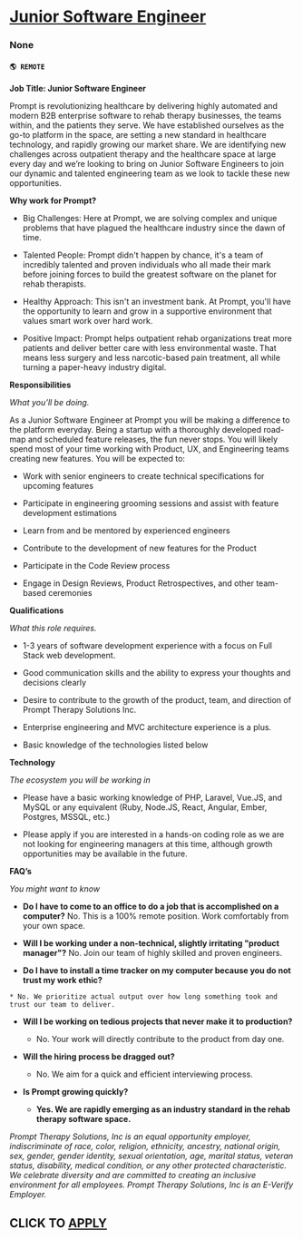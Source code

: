 # [Junior Software Engineer](https://www.remotewlb.com/apply/junior-software-engineer-125248)  
### None  
#### `🌎 REMOTE`  

**Job Title: Junior Software Engineer**

Prompt is revolutionizing healthcare by delivering highly automated and modern B2B enterprise software to rehab therapy businesses, the teams within, and the patients they serve. We have established ourselves as the go-to platform in the space, are setting a new standard in healthcare technology, and rapidly growing our market share. We are identifying new challenges across outpatient therapy and the healthcare space at large every day and we’re looking to bring on Junior Software Engineers to join our dynamic and talented engineering team as we look to tackle these new opportunities.

 **Why work for Prompt?**

  * Big Challenges: Here at Prompt, we are solving complex and unique problems that have plagued the healthcare industry since the dawn of time. 

  * Talented People: Prompt didn't happen by chance, it's a team of incredibly talented and proven individuals who all made their mark before joining forces to build the greatest software on the planet for rehab therapists. 

  * Healthy Approach: This isn't an investment bank. At Prompt, you'll have the opportunity to learn and grow in a supportive environment that values smart work over hard work. 

  * Positive Impact: Prompt helps outpatient rehab organizations treat more patients and deliver better care with less environmental waste. That means less surgery and less narcotic-based pain treatment, all while turning a paper-heavy industry digital. 

**Responsibilities**

 _What you’ll be doing._

As a Junior Software Engineer at Prompt you will be making a difference to the platform everyday. Being a startup with a thoroughly developed road-map and scheduled feature releases, the fun never stops. You will likely spend most of your time working with Product, UX, and Engineering teams creating new features. You will be expected to:

  * Work with senior engineers to create technical specifications for upcoming features

  * Participate in engineering grooming sessions and assist with feature development estimations

  * Learn from and be mentored by experienced engineers

  * Contribute to the development of new features for the Product 

  * Participate in the Code Review process

  * Engage in Design Reviews, Product Retrospectives, and other team-based ceremonies 

**Qualifications**

 _What this role requires._

  * 1-3 years of software development experience with a focus on Full Stack web development.

  * Good communication skills and the ability to express your thoughts and decisions clearly

  * Desire to contribute to the growth of the product, team, and direction of Prompt Therapy Solutions Inc. 

  * Enterprise engineering and MVC architecture experience is a plus.

  * Basic knowledge of the technologies listed below

 **Technology**

 _The ecosystem you will be working in_

  * Please have a basic working knowledge of PHP, Laravel, Vue.JS, and MySQL or any equivalent (Ruby, Node.JS, React, Angular, Ember, Postgres, MSSQL, etc.) 

  * Please apply if you are interested in a hands-on coding role as we are not looking for engineering managers at this time, although growth opportunities may be available in the future. 

**FAQ’s**

 _You might want to know_

  *  **Do I have to come to an office to do a job that is accomplished on a computer?** No. This is a 100% remote position. Work comfortably from your own space.

  *  **Will I be working under a non-technical, slightly irritating "product manager"?** No. Join our team of highly skilled and proven engineers.

  *  **Do I have to install a time tracker on my computer because you do not trust my work ethic?**

    * No. We prioritize actual output over how long something took and trust our team to deliver. 

  * **Will I be working on tedious projects that never make it to production?**

    * No. Your work will directly contribute to the product from day one. 

  * **Will the hiring process be dragged out?**

    * No. We aim for a quick and efficient interviewing process. 

  * **Is Prompt growing quickly?**

    *  **Yes. We are rapidly emerging as an industry standard in the rehab therapy software space.**

 _Prompt Therapy Solutions, Inc is an equal opportunity employer, indiscriminate of race, color, religion, ethnicity, ancestry, national origin, sex, gender, gender identity, sexual orientation, age, marital status, veteran status, disability, medical condition, or any other protected characteristic. We celebrate diversity and are committed to creating an inclusive environment for all employees. Prompt Therapy Solutions, Inc is an E-Verify Employer._

  
## CLICK TO [APPLY](https://www.remotewlb.com/apply/junior-software-engineer-125248)

